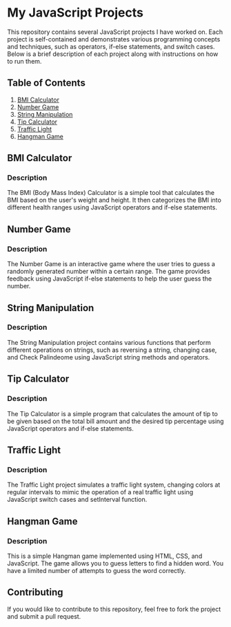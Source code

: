 # My JavaScript Projects

This repository contains several JavaScript projects I have worked on. Each project is self-contained and demonstrates various programming concepts and techniques, such as operators, if-else statements, and switch cases. Below is a brief description of each project along with instructions on how to run them.

## Table of Contents

1. [BMI Calculator](#bmi-calculator)
2. [Number Game](#number-game)
3. [String Manipulation](#string-manipulation)
4. [Tip Calculator](#tip-calculator)
5. [Traffic Light](#traffic-light)
6. [Hangman Game](#hangman-game)

## BMI Calculator

### Description
The BMI (Body Mass Index) Calculator is a simple tool that calculates the BMI based on the user's weight and height. It then categorizes the BMI into different health ranges using JavaScript operators and if-else statements.

## Number Game

### Description
The Number Game is an interactive game where the user tries to guess a randomly generated number within a certain range. The game provides feedback using JavaScript if-else statements to help the user guess the number.

## String Manipulation

### Description
The String Manipulation project contains various functions that perform different operations on strings, such as reversing a string, changing case, and Check Palindeome using JavaScript string methods and operators.

## Tip Calculator

### Description
The Tip Calculator is a simple program that calculates the amount of tip to be given based on the total bill amount and the desired tip percentage using JavaScript operators and if-else statements.

## Traffic Light

### Description
The Traffic Light project simulates a traffic light system, changing colors at regular intervals to mimic the operation of a real traffic light using JavaScript switch cases and setInterval function.

## Hangman Game

### Description
This is a simple Hangman game implemented using HTML, CSS, and JavaScript. The game allows you to guess letters to find a hidden word. You have a limited number of attempts to guess the word correctly.

## Contributing
If you would like to contribute to this repository, feel free to fork the project and submit a pull request.

